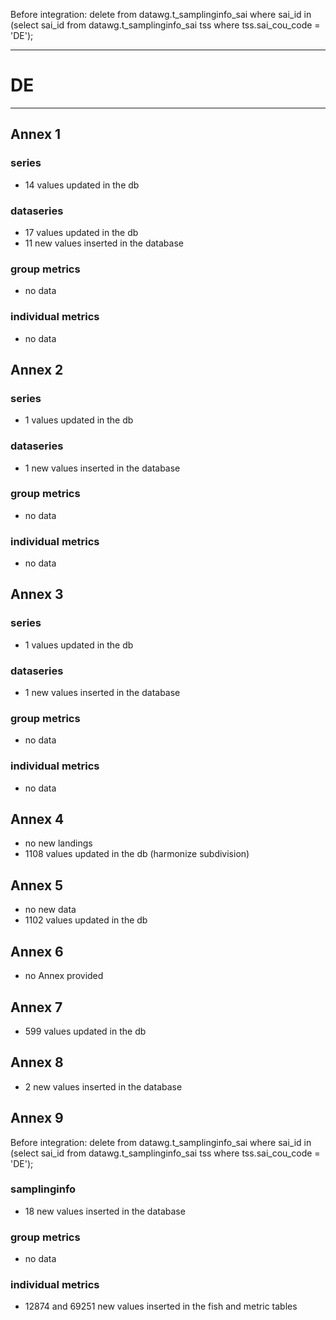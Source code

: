 Before integration:
delete from datawg.t_samplinginfo_sai where sai_id in (select sai_id from datawg.t_samplinginfo_sai tss where tss.sai_cou_code = 'DE'); 

-----------------------------------------------------------
# DE
-----------------------------------------------------------

## Annex 1

### series
* 14 values updated in the db
  
### dataseries
* 17 values updated in the db
* 11 new values inserted in the database

### group metrics
* no data

### individual metrics
* no data

  
## Annex 2

### series
* 1 values updated in the db

### dataseries
* 1 new values inserted in the database

### group metrics
* no data

### individual metrics
* no data


## Annex 3

### series
* 1 values updated in the db
  
### dataseries
* 1 new values inserted in the database

### group metrics
* no data

### individual metrics
* no data


## Annex 4
* no new landings
* 1108 values updated in the db (harmonize subdivision)

## Annex 5
* no new data
* 1102 values updated in the db

## Annex 6
* no Annex provided


## Annex 7
* 599 values updated in the db


## Annex 8
* 2 new values inserted in the database

## Annex 9
Before integration:
delete from datawg.t_samplinginfo_sai where sai_id in (select sai_id from datawg.t_samplinginfo_sai tss where tss.sai_cou_code = 'DE');
### samplinginfo
* 18 new values inserted in the database

### group metrics
* no data

### individual metrics
* 12874 and 69251 new values inserted in the fish and metric tables



